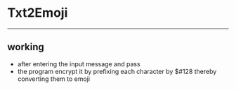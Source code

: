 # Txt2Emoji

---------------------------

## working

+ after entering the input message and pass
+ the program encrypt it by prefixing each character by $#128 thereby converting them to emoji

